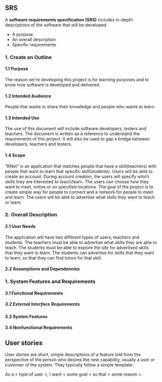 ## SRS

A **software requirements specification (SRS)** includes in-depth descriptions of the software that will be developed.

* A purpose
* An overall description
* Specific requirements

### 1. Create an Outline

#### 1.1 Purpose

The reason we're developing this project is for learning purposes and to know how software is developed and delivered. 

#### 1.2 Intended Audience

People that wants to share their knowledge and people who wants to learn.

#### 1.3 Intended Use

The use of this document will include software developers, testers and teachers. The document is written as a reference to understand the requirements of this project. It will also be used to gap a bridge between developers, teachers and testers. 

#### 1.4 Scope

"KNet" is an application that matches people that have a skill(teachers) with people that want to learn that specific skill(students). Users will be able to create an account. During account creation, the users will specify which skills they are interested to teach/learn. The users can choose how they want to meet, online or on specified locations. The goal of the project is to create simple way for people to connect and a network for people to meet and learn. The users will be able to advertise what skills they want to teach or learn. 

### 2. Overall Description

#### 2.1 User Needs

The application will have two different types of users; teachers and students. The teachers must be able to advertise what skills they are able to teach. The students must be able to explore the site for advertised skills that they want to learn. The students can advertise for skills that they want to learn, so that they can find tutors for that skill. 

#### 2.2 Assumptions and Dependencies

### 1. System Features and Requirements

####       3.1 Functional Requirements

#####       3.2 External Interface Requirements

####       3.3 System Features

####       3.4 Nonfunctional Requirements

## **User stories** 

User stories are short, simple descriptions of a feature told from the perspective of the person who desires the new capability, usually a user or customer of the system. They typically follow a simple template:

As a < type of user >, I want < some goal > so that < some reason >.